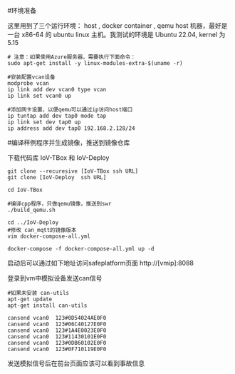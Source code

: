 #环境准备

这里用到了三个运行环境： host , docker container , qemu
host 机器，最好是一台 x86-64 的 ubuntu linux 主机。我测试的环境是 Ubuntu 22.04, kernel 为 5.15

```
# 注意：如果使用Azure服务器，需要执行下面命令：
sudo apt-get install -y linux-modules-extra-$(uname -r)

#安装配置vcan设备
modprobe vcan
ip link add dev vcan0 type vcan
ip link set vcan0 up

#添加网卡设置，以便qemu可以通过ip访问host端口
ip tuntap add dev tap0 mode tap
ip link set dev tap0 up
ip address add dev tap0 192.168.2.128/24

```


#编译样例程序并生成镜像，推送到镜像仓库

下载代码库 IoV-TBox 和 IoV-Deploy

```
git clone --recuresive [IoV-TBox ssh URL]
git clone [IoV-Deploy  ssh URL]
```


```
cd IoV-TBox

#编译cpp程序，只做qemu镜像，推送到swr
./build_qemu.sh

cd ../IoV-Deploy
#修改 can_mqtt的镜像版本
vim docker-compose-all.yml

docker-compose -f docker-compose-all.yml up -d

```
启动后可以通过如下地址访问safeplatform页面
http://[vmip]:8088

登录到vm中模拟设备发送can信号

```
#如果未安装 can-utils
apt-get update
apt-get install can-utils

cansend vcan0  123#0D54024AE0F0
cansend vcan0  123#06C40127E0F0
cansend vcan0  123#1A4E0023E0F0
cansend vcan0  123#11430101E0F0
cansend vcan0  123#0DB60102E0F0
cansend vcan0  123#0F710119E0F0
```

发送模拟信号后在前台页面应该可以看到事故信息